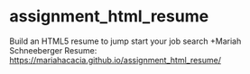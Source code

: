 # assignment_html_resume
Build an HTML5 resume to jump start your job search
+Mariah Schneeberger Resume:
https://mariahacacia.github.io/assignment_html_resume/

